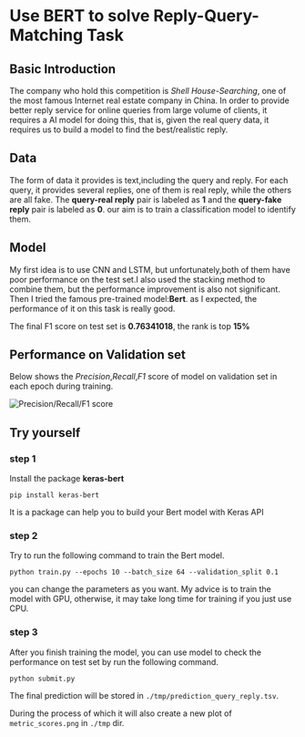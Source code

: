 # Use BERT to solve Reply-Query-Matching Task

## Basic Introduction
The company who hold this competition is *Shell House-Searching*, one of the most famous Internet real estate company in China. In order to provide better reply service for online queries from large volume of clients, it requires a AI model for doing this, that is, given the real query data, it requires us to build a model to find the best/realistic reply.

## Data
The form of data it provides is text,including the query and reply. For each query, it provides several replies, one of them is real reply, while the others are all fake. The **query-real reply** pair is labeled as **1** and the **query-fake reply** pair is labeled as **0**. our aim is to train a classification model to identify them.

## Model
My first idea is to use CNN and LSTM, but unfortunately,both of them have poor performance on the test set.I also used the stacking method to combine them, but the performance improvement is also not significant. Then I tried the famous pre-trained model:**Bert**. as I expected, the performance of it on this task is really good.

The final F1 score on test set is **0.76341018**, the rank is top **15%**

## Performance on Validation set
Below shows the *Precision*,*Recall*,*F1* score of model on validation set in each epoch during training.

![Precision/Recall/F1 score](https://github.com/frankhjh/Reply-Query-Matching/blob/main/tmp/metric_scores.png  'Model Performance on Validation set')

## Try yourself

### step 1
Install the package **keras-bert**

`pip install keras-bert`

It is a package can help you to build your Bert model with Keras API

### step 2
Try to run the following command to train the Bert model.

`python train.py --epochs 10 --batch_size 64 --validation_split 0.1`

you can change the parameters as you want. My advice is to train the model with GPU, otherwise, it may take long time for training if you just use CPU.

### step 3
After you finish training the model, you can use model to check the performance on test set by run the following command.

`python submit.py`

The final prediction will be stored in 
`./tmp/prediction_query_reply.tsv`.

During the process of which it will also create a new plot of `metric_scores.png` in `./tmp` dir.



 
